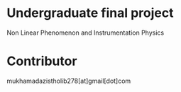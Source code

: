 # Undergraduate final project
Non Linear Phenomenon and Instrumentation Physics 

# Contributor
mukhamadazistholib278[at]gmail[dot]com

